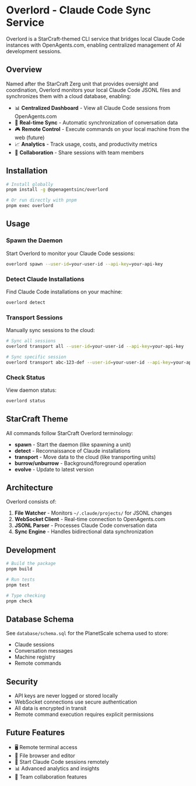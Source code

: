# Overlord - Claude Code Sync Service

Overlord is a StarCraft-themed CLI service that bridges local Claude Code instances with OpenAgents.com, enabling centralized management of AI development sessions.

## Overview

Named after the StarCraft Zerg unit that provides oversight and coordination, Overlord monitors your local Claude Code JSONL files and synchronizes them with a cloud database, enabling:

- 📊 **Centralized Dashboard** - View all Claude Code sessions from OpenAgents.com
- 🔄 **Real-time Sync** - Automatic synchronization of conversation data
- 🎮 **Remote Control** - Execute commands on your local machine from the web (future)
- 📈 **Analytics** - Track usage, costs, and productivity metrics
- 🤝 **Collaboration** - Share sessions with team members

## Installation

```bash
# Install globally
pnpm install -g @openagentsinc/overlord

# Or run directly with pnpm
pnpm exec overlord
```

## Usage

### Spawn the Daemon

Start Overlord to monitor your Claude Code sessions:

```bash
overlord spawn --user-id=your-user-id --api-key=your-api-key
```

### Detect Claude Installations

Find Claude Code installations on your machine:

```bash
overlord detect
```

### Transport Sessions

Manually sync sessions to the cloud:

```bash
# Sync all sessions
overlord transport all --user-id=your-user-id --api-key=your-api-key

# Sync specific session
overlord transport abc-123-def --user-id=your-user-id --api-key=your-api-key
```

### Check Status

View daemon status:

```bash
overlord status
```

## StarCraft Theme

All commands follow StarCraft Overlord terminology:

- **spawn** - Start the daemon (like spawning a unit)
- **detect** - Reconnaissance of Claude installations
- **transport** - Move data to the cloud (like transporting units)
- **burrow/unburrow** - Background/foreground operation
- **evolve** - Update to latest version

## Architecture

Overlord consists of:

1. **File Watcher** - Monitors `~/.claude/projects/` for JSONL changes
2. **WebSocket Client** - Real-time connection to OpenAgents.com
3. **JSONL Parser** - Processes Claude Code conversation data
4. **Sync Engine** - Handles bidirectional data synchronization

## Development

```bash
# Build the package
pnpm build

# Run tests
pnpm test

# Type checking
pnpm check
```

## Database Schema

See `database/schema.sql` for the PlanetScale schema used to store:
- Claude sessions
- Conversation messages
- Machine registry
- Remote commands

## Security

- API keys are never logged or stored locally
- WebSocket connections use secure authentication
- All data is encrypted in transit
- Remote command execution requires explicit permissions

## Future Features

- 🖥️ Remote terminal access
- 📁 File browser and editor
- 🤖 Start Claude Code sessions remotely
- 📊 Advanced analytics and insights
- 👥 Team collaboration features
